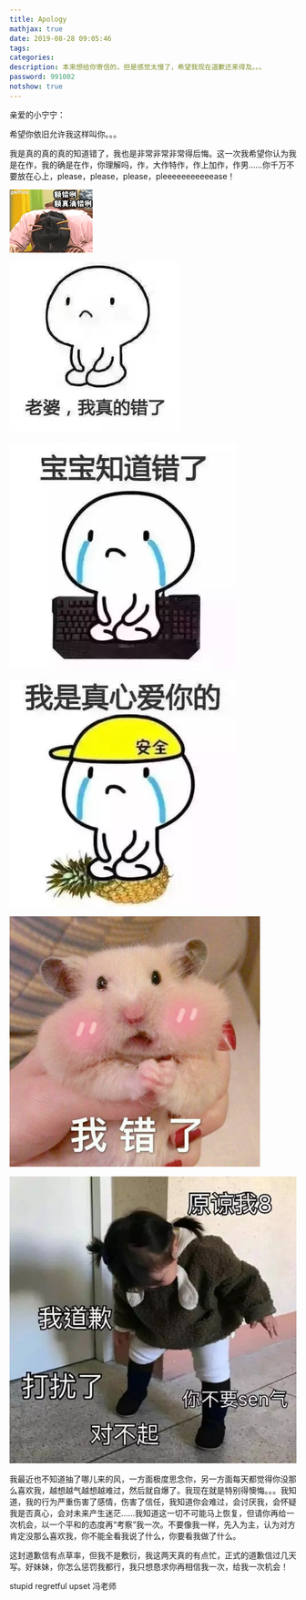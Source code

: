 ```yaml
---
title: Apology
mathjax: true
date: 2019-08-28 09:05:46
tags:
categories:
description: 本来想给你寄信的，但是感觉太慢了，希望我现在道歉还来得及。。。
password: 991002
notshow: true
---
```


<!-- more -->

亲爱的小宁宁：

希望你依旧允许我这样叫你。。。

我是真的真的真的知道错了，我也是非常非常非常得后悔。这一次我希望你认为我是在作，我的确是在作，你理解吗，作，大作特作，作上加作，作男……你千万不要放在心上，please，please，please，pleeeeeeeeeeease！

![img](apology/12d72592dcaa419cba9ce9287ccee3a8.gif)

![img](apology/bc0c48fc242e409aa94ca06c4af33119.jpeg)



![img](apology/6d4563a96000456792026e0f7424aacc.jpeg)

![img](apology/5598b3417a77486ea75739ace68738ce.jpeg)

![å¯¹ä¸èµ· æéäºçè¡¨æå éæ­è¡¨æ](apology/1-1Z131153050.jpg)

![å¯¹ä¸èµ· æéäºçè¡¨æå éæ­è¡¨æ](apology/1-1Z131153034.jpg)

我最近也不知道抽了哪儿来的风，一方面极度思念你，另一方面每天都觉得你没那么喜欢我，越想越气越想越难过，然后就自爆了。我现在就是特别得懊悔。。。我知道，我的行为严重伤害了感情，伤害了信任，我知道你会难过，会讨厌我，会怀疑我是否真心，会对未来产生迷茫……我知道这一切不可能马上恢复，但请你再给一次机会，以一个平和的态度再“考察”我一次。不要像我一样，先入为主，认为对方肯定没那么喜欢我，你不能全看我说了什么，你要看我做了什么。

这封道歉信有点草率，但我不是敷衍，我这两天真的有点忙，正式的道歉信过几天写。好妹妹，你怎么惩罚我都行，我只想恳求你再相信我一次，给我一次机会！

stupid regretful upset 冯老师